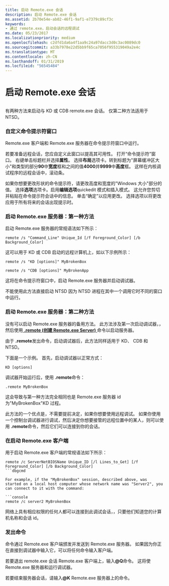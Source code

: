 ```yaml
---
title: 启动 Remote.exe 会话
description: 启动 Remote.exe 会话
ms.assetid: 2b70e54e-ab02-46f1-9af1-e7379c89cf3c
keywords:
- 通过 remote.exe，启动会话的远程调试
ms.date: 05/23/2017
ms.localizationpriority: medium
ms.openlocfilehash: c2dfd1da6a4f1aa9c24a97dacc3d0c3ac0089dc0
ms.sourcegitcommit: a33b7978e22d5bb9f65ca7056f955319049a2e4c
ms.translationtype: MT
ms.contentlocale: zh-CN
ms.lasthandoff: 01/31/2019
ms.locfileid: "56545484"
---
```

# <a name="starting-a-remoteexe-session"></a>启动 Remote.exe 会话


## <span id="ddk_starting_a_remote_exe_session_dbg"></span><span id="DDK_STARTING_A_REMOTE_EXE_SESSION_DBG"></span>


有两种方法来启动与 KD 或 CDB remote.exe 会话。 仅第二种方法适用于 NTSD。

### <a name="span-idcustomizingyourcommandpromptwindowspanspan-idcustomizingyourcommandpromptwindowspancustomizing-your-command-prompt-window"></a><span id="customizing_your_command_prompt_window"></span><span id="CUSTOMIZING_YOUR_COMMAND_PROMPT_WINDOW"></span>自定义命令提示符窗口

Remote.exe 客户端和 Remote.exe 服务器在命令提示符窗口中运行。

若要准备远程会话，您应自定义此窗口以提高其可用性。 打开“命令提示符”窗口。 右键单击标题栏并选择**属性**。 选择**布局**选项卡。转到标题为"屏幕缓冲区大小"和类型的部分**90**中**宽度**框和之间的值**4000**并**9999**中**高度**框。 这样在内核调试程序的远程会话中，滚动条。

如果你想要更改形状的命令提示符，请更改高度和宽度的"Windows 大小"部分的值。 选择**选项**选项卡。启用**编辑选项**quickedit 模式和插入模式。 这允许您剪切并粘贴在命令提示符会话中的信息。 单击“确定”以应用更改。 选择选项以将更改应用于所有将来的会话出现提示时。

### <a name="span-idstartingtheremoteexeserverfirstmethodspanspan-idstartingtheremoteexeserverfirstmethodspanstarting-the-remoteexe-server-first-method"></a><span id="starting_the_remote_exe_server__first_method"></span><span id="STARTING_THE_REMOTE_EXE_SERVER__FIRST_METHOD"></span>启动 Remote.exe 服务器：第一种方法

启动 Remote.exe 服务器的常规语法如下所示：

```console
remote /s "Command_Line" Unique_Id [/f Foreground_Color] [/b Background_Color] 
```

这可以用于 KD 或 CDB 启动的远程计算机上，如以下示例所示：

```console
remote /s "KD [options]" MyBrokenBox 

remote /s "CDB [options]" MyBrokenApp 
```

这将在命令提示符窗口中，启动 Remote.exe 服务器并启动调试器。

不能使用此方法直接启动 NTSD 因为 NTSD 进程在其中一个调用它时不同的窗口中运行。

### <a name="span-idstartingtheremoteexeserversecondmethodspanspan-idstartingtheremoteexeserversecondmethodspanstarting-the-remoteexe-server-second-method"></a><span id="starting_the_remote_exe_server__second_method"></span><span id="STARTING_THE_REMOTE_EXE_SERVER__SECOND_METHOD"></span>启动 Remote.exe 服务器：第二种方法

没有可以启动 Remote.exe 服务器的备用方法。 此方法涉及第一次启动调试器，，然后使用[ **.remote (创建 Remote.exe Server)** ](-remote--create-remote-exe-server-.md)命令以启动服务器。

由于 **.remote**发出命令，启动调试器后，此方法同样适用于 KD、 CDB 和 NTSD。

下面是一个示例。 首先，启动调试器以正常方式：

```console
KD [options] 
```

调试器开始运行后，使用 **.remote**命令：

```dbgcmd
.remote MyBrokenBox 
```

这会导致与第一种方法完全相同也是 Remote.exe 服务器 id 为"MyBrokenBox"KD 过程。

此方法的一个优点是，不需要提前决定，如果你想要使用远程调试。 如果你使用一个控制台调试器进行调试，然后决定你想要接管的远程位置中的某人，则可以使用 **.remote**命令，然后它们可以连接到你的会话。

### <a name="span-idstartingtheremoteexeclientspanspan-idstartingtheremoteexeclientspanstarting-the-remoteexe-client"></a><span id="starting_the_remote_exe_client"></span><span id="STARTING_THE_REMOTE_EXE_CLIENT"></span>在启动 Remote.exe 客户端

用于启动 Remote.exe 客户端的常规语法如下所示：

```console
remote /c ServerNetBIOSName Unique_ID [/l Lines_to_Get] [/f Foreground_Color] [/b Background_Color] 
```dbgcmd

For example, if the "MyBrokenBox" session, described above, was started on a local host computer whose network name was "Server2", you can connect to it with the command:

```console
remote /c server2 MyBrokenBox 
```

网络上具有相应权限的任何人都可以连接到此调试会话，，只要他们知道您的计算机名称和会话 id。

### <a name="span-idissuingcommandsspanspan-idissuingcommandsspanissuing-commands"></a><span id="issuing_commands"></span><span id="ISSUING_COMMANDS"></span>发出命令

命令通过 Remote.exe 客户端颁发并发送到 Remote.exe 服务器。 如果因为你正在直接到调试器中输入它，可以将任何命令输入客户端。

若要退出 remote.exe 会话 Remote.exe 客户端上，输入<strong>@Q</strong>命令。 这将使 Remote.exe 服务器和运行调试器。

若要结束服务器会话，请输入<strong>@K</strong> Remote.exe 服务器上的命令。

 

 





